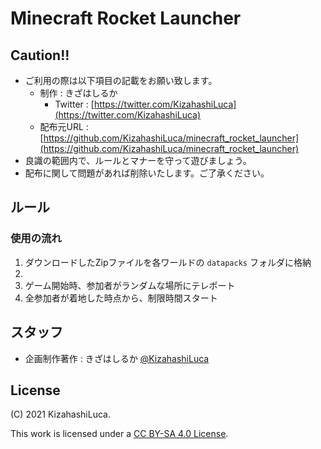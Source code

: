 # Minecraft Rocket Launcher

## Caution!!
 - ご利用の際は以下項目の記載をお願い致します。
   - 制作 : きざはしるか
     - Twitter : [https://twitter.com/KizahashiLuca](https://twitter.com/KizahashiLuca)
   - 配布元URL : [https://github.com/KizahashiLuca/minecraft_rocket_launcher](https://github.com/KizahashiLuca/minecraft_rocket_launcher)
 - 良識の範囲内で、ルールとマナーを守って遊びましょう。
 - 配布に関して問題があれば削除いたします。ご了承ください。

## ルール

### 使用の流れ
 1. ダウンロードしたZipファイルを各ワールドの `datapacks` フォルダに格納
 2. 
 3. ゲーム開始時、参加者がランダムな場所にテレポート
 4. 全参加者が着地した時点から、制限時間スタート

## スタッフ
 - 企画制作著作 : きざはしるか [@KizahashiLuca](https://twitter.com/KizahashiLuca)


## License
(C) 2021 KizahashiLuca.

This work is licensed under a [CC BY-SA 4.0 License](./LICENSE).